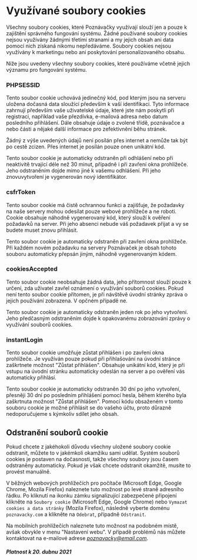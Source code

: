 # Využívané soubory cookies

Všechny soubory cookies, které Poznávačky využívají slouží jen a pouze k
zajištění správného fungování systému. Žádné používané soubory cookies
nejsou využívány žádnými třetími stranami a my jejich obsah ani data
pomocí nich získaná nikomu nepředáváme. Soubory cookies nejsou využívány
k marketingu nebo ani poskytování personalizovaného obsahu.

Níže jsou uvedeny všechny soubory cookies, které používáme včetně jejich
významu pro fungování systému.

### PHPSESSID
Tento soubor cookie uchovává jedinečný kód, pod kterým jsou na serveru
uložena dočasná data sloužící především k vaší identifikaci. Tyto
informace zahrnují především vaše uživatelské údaje, které jste nám
poskytli při registraci, například vaše přezdívka, e-mailová adresa nebo
datum posledního přihlášení. Dále obsahuje údaje o zvolené třídě,
poznávačce a nebo části a nějaké další informace pro zefektivnění běhu
stránek.

Žádný z výše uvedených údajů není posílán přes internet a nemůže tak být
po cestě zcizen. Přes internet je posílán pouze onen unikátní kód.

Tento soubor cookie je automaticky odstraněn při odhlášení nebo při
neaktivitě trvající déle než 30 minut, případně i při zavření okna
prohlížeče. Jeho odstraněním dojde mimo jiné k vašemu odhlášení.
Při jeho znovuvytvoření je vygenerován nový identifikátor.

### csfrToken

Tento soubor cookie má čistě ochrannou funkci a zajišťuje, že požadavky
na naše servery mohou odesílat pouze webové prohlížeče a ne roboti.
Cookie obsahuje náhodně vygenerovaný kód, který slouží k ověření
požadavků na server. Při jeho absenci nebude váš požadavek přijat a vy
se budete muset znovu přihlásit.

Tento soubor cookie je automaticky odstraněn při zavření okna
prohlížeče. Při každém novém požadavku na servery Poznávaček je obsah
tohoto souboru automaticky přepsán jiným, náhodně vygenerovaným kódem.

### cookiesAccepted

Tento soubor cookie neobsahuje žádná data, jeho přítomnost slouží
pouze k určení, zda uživatel zavřel oznámení o využívání souborů
cookies. Pokud není tento soubor cookie přítomen, je při návštěvě
úvodní stránky zpráva o jejich používání zobrazena. V opčném
případě ne.

Tento soubor cookie je automaticky odstraněn jeden rok po jeho
vytvoření. Jeho předčasným odstraněním dojde k opakovanému zobrazování
zprávy o využívání souborů cookies.

### instantLogin

Tento soubor cookie umožňuje zůstat přihlášen i po zavření okna
prohlížeče. Je využíván pouze pokud při přihlašování na úvodní stránce
zaškrtnete možnost "Zůstat přihlášen". Obsahuje unikátní kód, který je
při vstupu na úvodní stránku automaticky odeslán na server a po ověření
vás automaticky přihlásí.

Tento soubor cookie je automaticky odstraněn 30 dní po jeho vytvoření,
přesněji 30 dní po posledním přihlášení pomocí hesla, během kterého byla
zaškrtnuta možnost "Zůstat přihlášen". Pomocí kódu obsaženém v tomto
souboru cookie je možné přihlásit se do vašeho účtu, proto důrazně
nedoporučujeme s kýmkoliv sdílet jeho obsah.

## Odstranění souborů cookie

Pokud chcete z jakéhokoli důvodu všechny uložené soubory cookie
odstranit, můžete to v jakémkoli okamžiku sami udělat. Systém souborů
cookies je postaven na dočasnosti, takže všechny soubory jsou časem
odstraněny automaticky. Pokud je však chcete odstranit okamžitě, musíte
to provést manuálně.

V běžných webových prohlížečích pro počítače (Microsoft Edge, Google
Chrome, Mozila Firefox) naleznete tuto možnost po levé straně adresního
řádku. Po kliknutí na ikonku zámku signalizující zabezpečené připojení
klikněte na `Soubory cookie` (Microsoft Edge, Google Chrome) nebo
`Vymazat cookies a data stránky` (Mozila Firefox), následně vyberte
doménu `poznavacky.com` a klikněte na `Odebrat`, případně `Odstranit`.

Na mobilních prohlížečích naleznete tuto možnost na podobném místě,
avšak obvykle v menu "Nastavení webu". V případě problémů nás můžete
kontaktovat na e-mailové adrese
[*poznavacky@email.com*](mailto:poznavacky@email.com).

##### *Platnost k 20. dubnu 2021*

